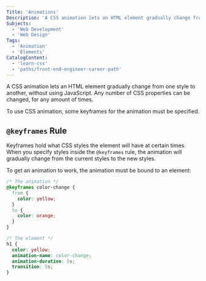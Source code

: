 ```yaml
---
Title: 'Animations'
Description: 'A CSS animation lets an HTML element gradually change from one style to another, without using JavaScript. Any number of CSS properties can be changed, for any amount of times. To use CSS animation, some keyframes for the animation must be specified. Keyframes hold what CSS styles the element will have at certain times. When you specify styles inside the @keyframes rule, the animation will gradually change from the current styles to the new styles. To get an animation to work, the animation must be bound to an element: css /* The animation */ @keyframes color-change {'
Subjects:
  - 'Web Development'
  - 'Web Design'
Tags:
  - 'Animation'
  - 'Elements'
CatalogContent:
  - 'learn-css'
  - 'paths/front-end-engineer-career-path'
---
```


A CSS animation lets an HTML element gradually change from one style to another, without using JavaScript. Any number of CSS properties can be changed, for any amount of times.

To use CSS animation, some keyframes for the animation must be specified.

## `@keyframes` Rule

Keyframes hold what CSS styles the element will have at certain times. When you specify styles inside the `@keyframes` rule, the animation will gradually change from the current styles to the new styles.

To get an animation to work, the animation must be bound to an element:

```css
/* The animation */
@keyframes color-change {
  from {
    color: yellow;
  }
  to {
    color: orange;
  }
}

/* The element */
h1 {
  color: yellow;
  animation-name: color-change;
  animation-duration: 5s;
  transition: 5s;
}
```
